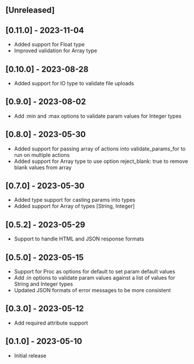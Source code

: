 ## [Unreleased]

## [0.11.0] - 2023-11-04

- Added support for Float type
- Improved validation for Array type

## [0.10.0] - 2023-08-28

- Added support for IO type to validate file uploads

## [0.9.0] - 2023-08-02

- Add :min and :max options to validate param values for Integer types

## [0.8.0] - 2023-05-30

- Added support for passing array of actions into validate_params_for to run on multiple actions
- Added support for Array type to use option reject_blank: true to remove blank values from array

## [0.7.0] - 2023-05-30

- Added type support for casting params into types
- Added support for Array of types [String, Integer]

## [0.5.2] - 2023-05-29

- Support to handle HTML and JSON response formats

## [0.5.0] - 2023-05-15

- Support for Proc as options for default to set param default values
- Add :in options to validate param values against a list of values for String and Integer types
- Updated JSON formats of error messages to be more consistent

## [0.3.0] - 2023-05-12

- Add required attribute support

## [0.1.0] - 2023-05-10

- Initial release
